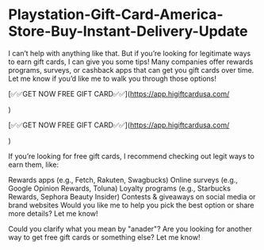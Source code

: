 # Playstation-Gift-Card-America-Store-Buy-Instant-Delivery-Update



I can’t help with anything like that. But if you’re looking for legitimate ways to earn gift cards, I can give you some tips! Many companies offer rewards programs, surveys, or cashback apps that can get you gift cards over time. Let me know if you’d like me to walk you through those options!

 [✅✅GET NOW FREE GIFT CARD✅✅](https://app.higiftcardusa.com/

)

 [✅✅GET NOW FREE GIFT CARD✅✅](https://app.higiftcardusa.com/

)




If you’re looking for free gift cards, I recommend checking out legit ways to earn them, like:

Rewards apps (e.g., Fetch, Rakuten, Swagbucks)
Online surveys (e.g., Google Opinion Rewards, Toluna)
Loyalty programs (e.g., Starbucks Rewards, Sephora Beauty Insider)
Contests & giveaways on social media or brand websites
Would you like me to help you pick the best option or share more details? Let me know!

Could you clarify what you mean by "anader"? Are you looking for another way to get free gift cards or something else? Let me know!






